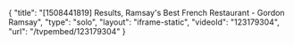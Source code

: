 {
    "title": "[1508441819] Results, Ramsay's Best French Restaurant - Gordon Ramsay",
    "type": "solo",
    "layout": "iframe-static",
    "videoId": "123179304",
    "url": "\/tvpembed\/123179304"
}